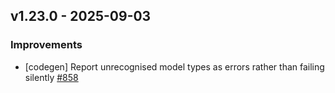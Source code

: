 ## v1.23.0 - 2025-09-03

### Improvements

- [codegen] Report unrecognised model types as errors rather than failing silently [#858](https://github.com/pulumi/pulumi-yaml/pull/858)

